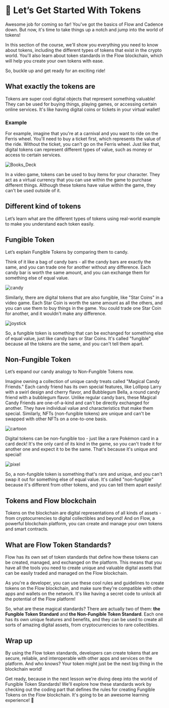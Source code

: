 # 💸 Let’s Get Started With Tokens

Awesome job for coming so far! You've got the basics of Flow and Cadence down. But now, it's time to take things up a notch and jump into the world of tokens!

In this section of the course, we'll show you everything you need to know about tokens, including the different types of tokens that exist in the crypto world. You'll also learn about token standards in the Flow blockchain, which will help you create your own tokens with ease.

So, buckle up and get ready for an exciting ride!

## What exactly the tokens are

Tokens are super cool digital objects that represent something valuable! They can be used for buying things, playing games, or accessing certain online services. It's like having digital coins or tickets in your virtual wallet!

### Example

For example, imagine that you're at a carnival and you want to ride on the Ferris wheel. You'll need to buy a ticket first, which represents the value of the ride. Without the ticket, you can't go on the Ferris wheel. Just like that, digital tokens can represent different types of value, such as money or access to certain services.

![Books_Deck](https://github.com/0xmetaschool/Learning-Projects/raw/main/Write%20Your%20First%20Smart%20Contract%20on%20Flow%20Blockchain/3.%20%F0%9F%9A%80%20Let%E2%80%99s%20Start%20The%20Fun%20Part/%F0%9F%92%B8%20Let%E2%80%99s%20Get%20Started%20With%20Tokens%2083a592c9659243fd97c10efeeb175c95/circus-ga69234675_640.png)

In a video game, tokens can be used to buy items for your character. They act as a virtual currency that you can use within the game to purchase different things. Although these tokens have value within the game, they can't be used outside of it.

## Different kind of tokens

Let’s learn what are the different types of tokens using real-world example to make you understand each token easily.

## Fungible Token

Let’s explain Fungible Tokens by comparing them to candy.

Think of it like a bag of candy bars - all the candy bars are exactly the same, and you can trade one for another without any difference. Each candy bar is worth the same amount, and you can exchange them for something else of equal value.

![candy](https://github.com/0xmetaschool/Learning-Projects/raw/main/Write%20Your%20First%20Smart%20Contract%20on%20Flow%20Blockchain/3.%20%F0%9F%9A%80%20Let%E2%80%99s%20Start%20The%20Fun%20Part/%F0%9F%92%B8%20Let%E2%80%99s%20Get%20Started%20With%20Tokens%2083a592c9659243fd97c10efeeb175c95/candy-gfaa1441da_640.png)

Similarly, there are digital tokens that are also fungible, like "Star Coins" in a video game. Each Star Coin is worth the same amount as all the others, and you can use them to buy things in the game. You could trade one Star Coin for another, and it wouldn't make any difference.

![joystick](https://github.com/0xmetaschool/Learning-Projects/raw/main/Write%20Your%20First%20Smart%20Contract%20on%20Flow%20Blockchain/3.%20%F0%9F%9A%80%20Let%E2%80%99s%20Start%20The%20Fun%20Part/%F0%9F%92%B8%20Let%E2%80%99s%20Get%20Started%20With%20Tokens%2083a592c9659243fd97c10efeeb175c95/joystick-g88179f6eb_640.png)

So, a fungible token is something that can be exchanged for something else of equal value, just like candy bars or Star Coins. It's called "fungible" because all the tokens are the same, and you can't tell them apart.

## Non-Fungible Token

Let’s expand our candy analogy to Non-Fungible Tokens now.

Imagine owning a collection of unique candy treats called "Magical Candy Friends." Each candy friend has its own special features, like Lollipop Larry with a swirl design and cherry flavor, and Bubblegum Bella, a round candy friend with a bubblegum flavor. Unlike regular candy bars, these Magical Candy Friends are one-of-a-kind and can't be directly exchanged for another. They have individual value and characteristics that make them special. Similarly, NFTs (non-fungible tokens) are unique and can't be swapped with other NFTs on a one-to-one basis.

![cartoon](https://github.com/0xmetaschool/Learning-Projects/raw/main/Write%20Your%20First%20Smart%20Contract%20on%20Flow%20Blockchain/3.%20%F0%9F%9A%80%20Let%E2%80%99s%20Start%20The%20Fun%20Part/%F0%9F%92%B8%20Let%E2%80%99s%20Get%20Started%20With%20Tokens%2083a592c9659243fd97c10efeeb175c95/cartoon-g1c10b5e1d_640.png)

Digital tokens can be non-fungible too - just like a rare Pokémon card in a card deck! It's the only card of its kind in the game, so you can't trade it for another one and expect it to be the same. That's because it's unique and special!

![pixel](https://github.com/0xmetaschool/Learning-Projects/raw/main/Write%20Your%20First%20Smart%20Contract%20on%20Flow%20Blockchain/3.%20%F0%9F%9A%80%20Let%E2%80%99s%20Start%20The%20Fun%20Part/%F0%9F%92%B8%20Let%E2%80%99s%20Get%20Started%20With%20Tokens%2083a592c9659243fd97c10efeeb175c95/pixel-gfcc3f1ca9_640.png)

So, a non-fungible token is something that's rare and unique, and you can't swap it out for something else of equal value. It's called "non-fungible" because it's different from other tokens, and you can tell them apart easily!

## Tokens and Flow blockchain

Tokens on the blockchain are digital representations of all kinds of assets - from cryptocurrencies to digital collectibles and beyond! And on Flow, a powerful blockchain platform, you can create and manage your own tokens and smart contracts.

## What are Flow Token Standards?

Flow has its own set of token standards that define how these tokens can be created, managed, and exchanged on the platform. This means that you have all the tools you need to create unique and valuable digital assets that can be easily traded and managed on the Flow blockchain.

As you're a developer, you can use these cool rules and guidelines to create tokens on the Flow blockchain, and make sure they're compatible with other apps and wallets on the network. It's like having a secret code to unlock all the potential of the Flow platform!

So, what are these magical standards? There are actually two of them: **the Fungible Token Standard** and **the Non-Fungible Token Standard**. Each one has its own unique features and benefits, and they can be used to create all sorts of amazing digital assets, from cryptocurrencies to rare collectibles.

## Wrap up

By using the Flow token standards, developers can create tokens that are secure, reliable, and interoperable with other apps and services on the platform. And who knows? Your token might just be the next big thing in the blockchain world!

Get ready, because in the next lesson we're diving deep into the world of Fungible Token Standards! We'll explore how these standards work by checking out the coding part that defines the rules for creating Fungible Tokens on the Flow blockchain. It's going to be an awesome learning experience! 🌟
